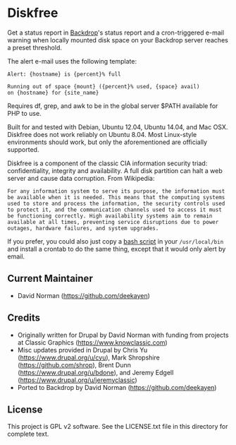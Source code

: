 Diskfree
========

Get a status report in [Backdrop](https://backdropcms.org/)'s status report and a cron-triggered e-mail warning when locally mounted disk space on your Backdrop server reaches a preset threshold.

The alert e-mail uses the following template:

    Alert: {hostname} is {percent}% full

    Running out of space {mount} ({percent}% used, {space} avail)
    on {hostname} for {site_name}

Requires df, grep, and awk to be in the global server $PATH available for PHP to use.

Built for and tested with Debian, Ubuntu 12.04, Ubuntu 14.04, and Mac OSX. Diskfree does not work reliably on Ubuntu 8.04. Most Linux-style environments should work, but only the aforementioned are officially supported.

Diskfree is a component of the classic CIA information security triad: confidentiality, integrity and availability. A full disk partition can halt a web server and cause data corruption. From Wikipedia:

    For any information system to serve its purpose, the information must be available when it is needed. This means that the computing systems used to store and process the information, the security controls used to protect it, and the communication channels used to access it must be functioning correctly. High availability systems aim to remain available at all times, preventing service disruptions due to power outages, hardware failures, and system upgrades.

If you prefer, you could also just copy a [bash script](https://gist.github.com/deekayen/3138161) in your `/usr/local/bin` and install a crontab to do the same thing, except that it would only alert by email.

Current Maintainer
------------------

- David Norman (https://github.com/deekayen)

Credits
-----------

- Originally written for Drupal by David Norman with funding from projects
  at Classic Graphics (https://www.knowclassic.com)
- Misc updates provided in Drupal by Chris Yu (https://www.drupal.org/u/cyu),
  Mark Shropshire (https://github.com/shrop),
  Brent Dunn (https://www.drupal.org/u/bdone),
  and Jeremy Edgell (https://www.drupal.org/u/jeremyclassic)
- Ported to Backdrop by David Norman (https://github.com/deekayen)

License
-------

This project is GPL v2 software. See the LICENSE.txt file in this directory for
complete text.

